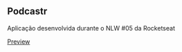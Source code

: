 ## Podcastr

Aplicação desenvolvida durante o NLW #05 da Rocketseat

[Preview](https://podcastr-spielberg.vercel.app)
